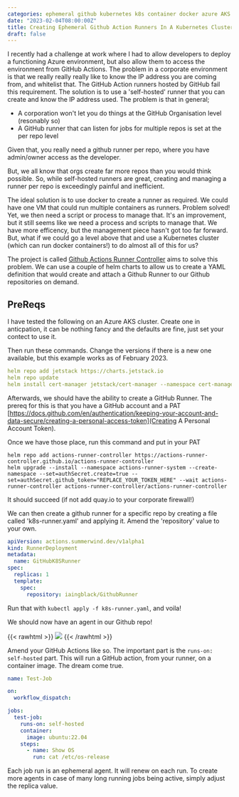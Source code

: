 ```yaml
---
categories: ephemeral github kubernetes k8s container docker azure AKS
date: "2023-02-04T08:00:00Z"
title: Creating Ephemeral Github Action Runners In A Kubernetes Cluster
draft: false
---
```


I recently had a challenge at work where I had to allow developers to deploy a functioning Azure environment, but also allow them to access the environment from GitHub Actions. The problem in a corporate environment is that we really really really like to know the IP address you are coming from, and whitelist that. The GitHub Action runners hosted by GitHub fail this requirement. The solution is to use a 'self-hosted' runner that you can create and know the IP address used. The problem is that in general;
 - A corporation won't let you do things at the GitHub Organisation level (resonably so)
 - A GitHub runner that can listen for jobs for multiple repos is set at the per repo level 
 
Given that, you really need a github runner per repo, where you have admin/owner access as the developer.

But, we all know that orgs create far more repos than you would think possible. So, while self-hosted runners are great, creating and managing a runner per repo is exceedingly painful and inefficient.

The ideal solution is to use docker to create a runner as required. We could have one VM that could run multiple containers as runners. Problem solved! Yet, we then need a script or process to manage that. It's an improvement, but it still seems like we need a process and scripts to manage that. We have more efficency, but the management piece hasn't got too far forward. But, what if we could go a level above that and use a Kubernetes cluster (which can run docker containers!) to do almost all of this for us?

The project is called [Github Actions Runner Controller](https://github.com/actions/actions-runner-controller) aims to solve this problem. We can use a couple of helm charts to allow us to create a YAML definition that would create and attach a Github Runner to our Github repositories on demand.

## PreReqs

I have tested the following on an Azure AKS cluster. Create one in anticpation, it can be nothing fancy and the defaults are fine, just set your contect to use it.

Then run these commands. Change the versions if there is a new one available, but this example works as of February 2023.

```yaml
helm repo add jetstack https://charts.jetstack.io
helm repo update
helm install cert-manager jetstack/cert-manager --namespace cert-manager --create-namespace --version v1.11.0 --set installCRDs=true
```

Afterwards, we should have the ability to create a GitHub Runner. The prereq for this is that you have a GitHub account and a PAT [https://docs.github.com/en/authentication/keeping-your-account-and-data-secure/creating-a-personal-access-token](Creating A Personal Account Token).

Once we have those place, run this command and put in your PAT

```azure
helm repo add actions-runner-controller https://actions-runner-controller.github.io/actions-runner-controller
helm upgrade --install --namespace actions-runner-system --create-namespace --set=authSecret.create=true --set=authSecret.github_token="REPLACE_YOUR_TOKEN_HERE" --wait actions-runner-controller actions-runner-controller/actions-runner-controller
```

It should succeed (if not add quay.io to your corporate firewall!)

We can then create a github runner for a specific repo by creating a file called 'k8s-runner.yaml' and applying it. Amend the 'repository' value to your own.

```yaml
apiVersion: actions.summerwind.dev/v1alpha1
kind: RunnerDeployment
metadata:
  name: GitHubK8SRunner
spec:
  replicas: 1
  template:
    spec:
      repository: iaingblack/GithubRunner
```

Run that with `kubectl apply -f k8s-runner.yaml`, and voila!

We should now have an agent in our Github repo!

{{< rawhtml >}}
<a data-fancybox="gallery" href="/assets/images/2023/Creating-Ephemeral-Github-Action-Runners-In-A-Kubernetes-Cluster/github-runner-created.png"><img src="/assets/images/2023/Creating-Ephemeral-Github-Action-Runners-In-A-Kubernetes-Cluster/github-runner-created.png"></a>
{{< /rawhtml >}}

Amend your GitHub Actions like so. The important part is the `runs-on: self-hosted` part. This will run a GitHub action, from your runner, on a container image. The dream come true. 

```yaml
name: Test-Job

on:
  workflow_dispatch:

jobs:
  test-job:
    runs-on: self-hosted
    container:
      image: ubuntu:22.04
    steps:
      - name: Show OS
        run: cat /etc/os-release
```

Each job run is an ephemeral agent. It will renew on each run. To create more agents in case of many long running jobs being active, simply adjust the replica value.